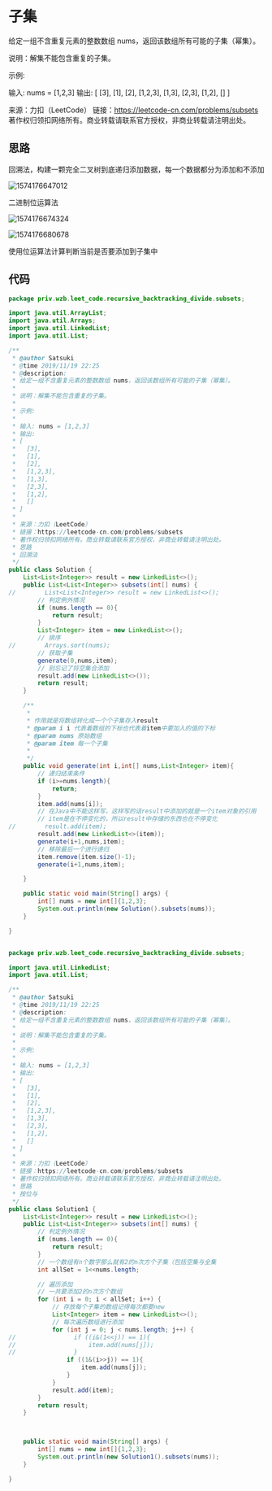 # 子集

给定一组不含重复元素的整数数组 nums，返回该数组所有可能的子集（幂集）。

说明：解集不能包含重复的子集。

示例:

输入: nums = [1,2,3]
输出:
[
  [3],
  [1],
  [2],
  [1,2,3],
  [1,3],
  [2,3],
  [1,2],
  []
]

来源：力扣（LeetCode）
链接：https://leetcode-cn.com/problems/subsets
著作权归领扣网络所有。商业转载请联系官方授权，非商业转载请注明出处。

## 思路

回溯法，构建一颗完全二叉树到底递归添加数据，每一个数据都分为添加和不添加

![1574176647012](C:\Users\DELL\AppData\Roaming\Typora\typora-user-images\1574176647012.png)

二进制位运算法

![1574176674324](C:\Users\DELL\AppData\Roaming\Typora\typora-user-images\1574176674324.png)

![1574176680678](C:\Users\DELL\AppData\Roaming\Typora\typora-user-images\1574176680678.png)

使用位运算法计算判断当前是否要添加到子集中

## 代码

```java
package priv.wzb.leet_code.recursive_backtracking_divide.subsets;

import java.util.ArrayList;
import java.util.Arrays;
import java.util.LinkedList;
import java.util.List;

/**
 * @author Satsuki
 * @time 2019/11/19 22:25
 * @description:
 * 给定一组不含重复元素的整数数组 nums，返回该数组所有可能的子集（幂集）。
 *
 * 说明：解集不能包含重复的子集。
 *
 * 示例:
 *
 * 输入: nums = [1,2,3]
 * 输出:
 * [
 *   [3],
 *   [1],
 *   [2],
 *   [1,2,3],
 *   [1,3],
 *   [2,3],
 *   [1,2],
 *   []
 * ]
 *
 * 来源：力扣（LeetCode）
 * 链接：https://leetcode-cn.com/problems/subsets
 * 著作权归领扣网络所有。商业转载请联系官方授权，非商业转载请注明出处。
 * 思路
 * 回溯法
 */
public class Solution {
    List<List<Integer>> result = new LinkedList<>();
    public List<List<Integer>> subsets(int[] nums) {
//        List<List<Integer>> result = new LinkedList<>();
        // 判定例外情况
        if (nums.length == 0){
            return result;
        }
        List<Integer> item = new LinkedList<>();
        // 排序
//        Arrays.sort(nums);
        // 获取子集
        generate(0,nums,item);
        // 别忘记了将空集合添加
        result.add(new LinkedList<>());
        return result;
    }

    /**
     *
     * 作用就是将数组转化成一个个子集存入result
     * @param i i 代表着数组的下标也代表着item中要加入的值的下标
     * @param nums 原始数组
     * @param item 每一个子集
     *
     */
    public void generate(int i,int[] nums,List<Integer> item){
        // 递归结束条件
        if (i>=nums.length){
            return;
        }
        item.add(nums[i]);
        // 在Java中不能这样写，这样写的话result中添加的就是一个item对象的引用
        // item是在不停变化的，所以result中存储的东西也在不停变化
//        result.add(item);
        result.add(new LinkedList<>(item));
        generate(i+1,nums,item);
        // 移除最后一个进行递归
        item.remove(item.size()-1);
        generate(i+1,nums,item);

    }

    public static void main(String[] args) {
        int[] nums = new int[]{1,2,3};
        System.out.println(new Solution().subsets(nums));
    }

}


package priv.wzb.leet_code.recursive_backtracking_divide.subsets;

import java.util.LinkedList;
import java.util.List;

/**
 * @author Satsuki
 * @time 2019/11/19 22:25
 * @description:
 * 给定一组不含重复元素的整数数组 nums，返回该数组所有可能的子集（幂集）。
 *
 * 说明：解集不能包含重复的子集。
 *
 * 示例:
 *
 * 输入: nums = [1,2,3]
 * 输出:
 * [
 *   [3],
 *   [1],
 *   [2],
 *   [1,2,3],
 *   [1,3],
 *   [2,3],
 *   [1,2],
 *   []
 * ]
 *
 * 来源：力扣（LeetCode）
 * 链接：https://leetcode-cn.com/problems/subsets
 * 著作权归领扣网络所有。商业转载请联系官方授权，非商业转载请注明出处。
 * 思路
 * 按位与
 */
public class Solution1 {
    List<List<Integer>> result = new LinkedList<>();
    public List<List<Integer>> subsets(int[] nums) {
        // 判定例外情况
        if (nums.length == 0){
            return result;
        }
        // 一个数组有n个数字那么就有2的n次方个子集（包括空集与全集
        int allSet = 1<<nums.length;

        // 遍历添加
        // 一共要添加2的n次方个数组
        for (int i = 0; i < allSet; i++) {
            // 存放每个子集的数组记得每次都要new
            List<Integer> item = new LinkedList<>();
            // 每次遍历数组进行添加
            for (int j = 0; j < nums.length; j++) {
//                if ((i&(1<<j)) == 1){
//                    item.add(nums[j]);
//                }
                if ((1&(i>>j)) == 1){
                    item.add(nums[j]);
                }
            }
            result.add(item);
        }
        return result;
    }



    public static void main(String[] args) {
        int[] nums = new int[]{1,2,3};
        System.out.println(new Solution1().subsets(nums));
    }

}

```


